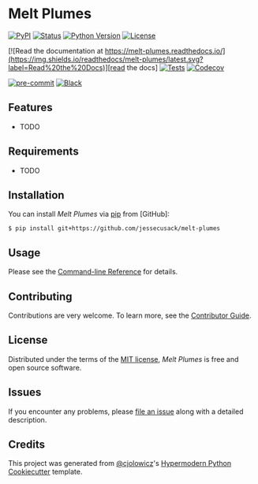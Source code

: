 # Melt Plumes

[![PyPI](https://img.shields.io/pypi/v/melt-plumes.svg)][pypi_]
[![Status](https://img.shields.io/pypi/status/melt-plumes.svg)][status]
[![Python Version](https://img.shields.io/pypi/pyversions/melt-plumes)][python version]
[![License](https://img.shields.io/github/license/jessecusack/melt-plumes)][license]

[![Read the documentation at https://melt-plumes.readthedocs.io/](https://img.shields.io/readthedocs/melt-plumes/latest.svg?label=Read%20the%20Docs)][read the docs]
[![Tests](https://github.com/jessecusack/melt-plumes/workflows/Tests/badge.svg)][tests]
[![Codecov](https://codecov.io/gh/jessecusack/melt-plumes/branch/main/graph/badge.svg)][codecov]

[![pre-commit](https://img.shields.io/badge/pre--commit-enabled-brightgreen?logo=pre-commit&logoColor=white)][pre-commit]
[![Black](https://img.shields.io/badge/code%20style-black-000000.svg)][black]

[pypi_]: https://pypi.org/project/melt-plumes/
[status]: https://pypi.org/project/melt-plumes/
[python version]: https://pypi.org/project/melt-plumes
[read the docs]: https://melt-plumes.readthedocs.io/
[tests]: https://github.com/jessecusack/melt-plumes/actions?workflow=Tests
[codecov]: https://app.codecov.io/gh/jessecusack/melt-plumes
[pre-commit]: https://github.com/pre-commit/pre-commit
[black]: https://github.com/psf/black

## Features

- TODO

## Requirements

- TODO

## Installation

You can install _Melt Plumes_ via [pip] from [GitHub]:

```console
$ pip install git+https://github.com/jessecusack/melt-plumes
```

## Usage

Please see the [Command-line Reference] for details.

## Contributing

Contributions are very welcome.
To learn more, see the [Contributor Guide].

## License

Distributed under the terms of the [MIT license][license],
_Melt Plumes_ is free and open source software.

## Issues

If you encounter any problems,
please [file an issue] along with a detailed description.

## Credits

This project was generated from [@cjolowicz]'s [Hypermodern Python Cookiecutter] template.

[@cjolowicz]: https://github.com/cjolowicz
[pypi]: https://pypi.org/
[hypermodern python cookiecutter]: https://github.com/cjolowicz/cookiecutter-hypermodern-python
[file an issue]: https://github.com/jessecusack/melt-plumes/issues
[pip]: https://pip.pypa.io/

<!-- github-only -->

[license]: https://github.com/jessecusack/melt-plumes/blob/main/LICENSE
[contributor guide]: https://github.com/jessecusack/melt-plumes/blob/main/CONTRIBUTING.md
[command-line reference]: https://melt-plumes.readthedocs.io/en/latest/usage.html
